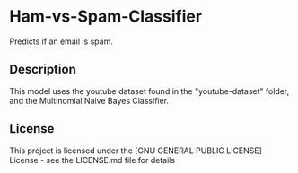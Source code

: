 # Ham-vs-Spam-Classifier

Predicts if an email is spam.

## Description

This model uses the youtube dataset found in the "youtube-dataset" folder, and the Multinomial Naive Bayes Classifier.

## License

This project is licensed under the [GNU GENERAL PUBLIC LICENSE] License - see the LICENSE.md file for details